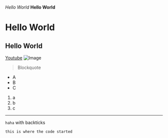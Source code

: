 *Hello World*
**Hello World**
# Hello World
## Hello World
[Youtube](youtube.com)
![Image](https://upload.wikimedia.org/wikipedia/commons/thumb/b/b6/Image_created_with_a_mobile_phone.png/1200px-Image_created_with_a_mobile_phone.png)
> Blockquote

* A
* B
* C

1. a
2. b
3. c

---

`haha` with backticks

```
this is where the code started
```
